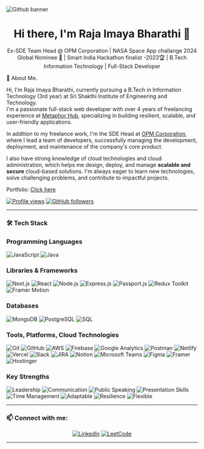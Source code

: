 

![Github banner](https://github.com/user-attachments/assets/98c4db89-6684-4f88-952f-24c2f9c40e81)


<h1 align="center">Hi there, I'm Raja Imaya Bharathi 👋</h1>
<p align="center">Ex-SDE Team Head @ OPM Corporation | NASA Space App challange 2024 Global Nominee 🚀 | Smart India Hackathon finalist -2023🏆 | B.Tech Information Technology | Full-Stack Developer</p>


👋 About Me.

Hi, I'm Raja Imaya Bharathi, currently pursuing a B.Tech in Information Technology (3rd year) at Sri Shakthi Institute of Engineering and Technology.  
I'm a passionate full-stack web developer with over 4 years of freelancing experience at [Metaphor Hub](https://metaphorhub.com), specializing in building resilient, scalable, and user-friendly applications.

In addition to my freelance work, I'm the SDE Head at [OPM Corporation](https://opmcorporation.com), where I lead a team of developers, successfully managing the development, deployment, and maintenance of the company's core product.

I also have strong knowledge of cloud technologies and cloud administration, which helps me design, deploy, and manage **scalable and secure** cloud-based solutions. I'm always eager to learn new technologies, solve challenging problems, and contribute to impactful projects.


Portfolio: [Click here](https://raja-imaya-bharathi.vercel.app)

<p align="left">
  <a href="https://github.com/RajaImayaBharathi"><img src="https://komarev.com/ghpvc/?username=RajaImayaBharathi&color=blue&style=flat-square" alt="Profile views" /></a>
  <a href="https://github.com/RajaImayaBharathi?tab=followers"><img src="https://img.shields.io/github/followers/RajaImayaBharathi?label=Followers&style=social" alt="GitHub followers" /></a>
</p>

---

### 🛠 Tech Stack

<h3> Programming Languages </h3>
<p align="left">
  <img src="https://img.shields.io/badge/Javascript-F7DF1E?style=for-the-badge&logo=javascript&logoColor=black" alt="JavaScript" />
  <img src="https://img.shields.io/badge/Java-ED8B00?style=for-the-badge&logo=java&logoColor=white" alt="Java" />
  <!-- <img src="https://img.shields.io/badge/C-00599C?style=for-the-badge&logo=c&logoColor=white" alt="C" />
  <img src="https://img.shields.io/badge/C++-00599C?style=for-the-badge&logo=cplusplus&logoColor=white" alt="C++" />
  <img src="https://img.shields.io/badge/Python-3776AB?style=for-the-badge&logo=python&logoColor=white" alt="Python" /> -->
</p>

<h3> Libraries & Frameworks </h3>
<p align="left">
  <img src="https://img.shields.io/badge/Next.js-000000?style=for-the-badge&logo=next.js&logoColor=white" alt="Next.js" />
  <!-- <img src="https://img.shields.io/badge/FusionJS-000000?style=for-the-badge&logoColor=white" alt="FusionJS" /> -->
  <img src="https://img.shields.io/badge/React-20232A?style=for-the-badge&logo=react&logoColor=61DAFB" alt="React" />
  <!-- <img src="https://img.shields.io/badge/Three.js-000000?style=for-the-badge&logo=three.js&logoColor=white" alt="Three.js" /> -->
  <img src="https://img.shields.io/badge/Node.js-43853D?style=for-the-badge&logo=node.js&logoColor=white" alt="Node.js" />
  <img src="https://img.shields.io/badge/Express.js-000000?style=for-the-badge&logo=express&logoColor=white" alt="Express.js" />
  <img src="https://img.shields.io/badge/Passport.js-3E4C5C?style=for-the-badge&logo=passport&logoColor=white" alt="Passport.js" />
  <!-- <img src="https://img.shields.io/badge/Solid.js-2C4A9F?style=for-the-badge&logo=solid&logoColor=white" alt="Solid.js" /> -->
  <img src="https://img.shields.io/badge/Redux_Toolkit-764ABC?style=for-the-badge&logo=redux&logoColor=white" alt="Redux Toolkit" />
  <img src="https://img.shields.io/badge/Framer_Motion-0055FF?style=for-the-badge&logo=framer&logoColor=white" alt="Framer Motion" />
</p>

<h3> Databases </h3>
<p align="left">
  <img src="https://img.shields.io/badge/MongoDB-47A248?style=for-the-badge&logo=mongodb&logoColor=white" alt="MongoDB" />
  <img src="https://img.shields.io/badge/PostgreSQL-336791?style=for-the-badge&logo=postgresql&logoColor=white" alt="PostgreSQL" />
  <img src="https://img.shields.io/badge/SQL-4479A1?style=for-the-badge&logo=microsoft-sql-server&logoColor=white" alt="SQL" />
</p>

<h3>Tools, Platforms, Cloud Technologies</h3>
<p align="left">
  <img src="https://img.shields.io/badge/Git-F05032?style=for-the-badge&logo=git&logoColor=white" alt="Git" />
  <img src="https://img.shields.io/badge/GitHub-181717?style=for-the-badge&logo=github&logoColor=white" alt="GitHub" />
  <img src="https://img.shields.io/badge/AWS-232F3E?style=for-the-badge&logo=amazon-aws&logoColor=white" alt="AWS" />
  <img src="https://img.shields.io/badge/Firebase-FFCA28?style=for-the-badge&logo=firebase&logoColor=black" alt="Firebase" />
  <img src="https://img.shields.io/badge/Google_Analytics-F8B800?style=for-the-badge&logo=google-analytics&logoColor=white" alt="Google Analytics" />
  <!-- <img src="https://img.shields.io/badge/GCP-4285F4?style=for-the-badge&logo=google-cloud&logoColor=white" alt="GCP" /> -->
  <img src="https://img.shields.io/badge/Postman-FF6C37?style=for-the-badge&logo=postman&logoColor=white" alt="Postman" />
  <img src="https://img.shields.io/badge/Netlify-00C7B7?style=for-the-badge&logo=netlify&logoColor=white" alt="Netlify" />
  <img src="https://img.shields.io/badge/Vercel-000000?style=for-the-badge&logo=vercel&logoColor=white" alt="Vercel" />
  <img src="https://img.shields.io/badge/Slack-4A154B?style=for-the-badge&logo=slack&logoColor=white" alt="Slack" />
  <img src="https://img.shields.io/badge/JIRA-0052CC?style=for-the-badge&logo=jira&logoColor=white" alt="JIRA" />
  <img src="https://img.shields.io/badge/Notion-000000?style=for-the-badge&logo=notion&logoColor=white" alt="Notion" />
  <img src="https://img.shields.io/badge/Microsoft_Teams-6264A7?style=for-the-badge&logo=microsoft-teams&logoColor=white" alt="Microsoft Teams" />
  <img src="https://img.shields.io/badge/Figma-F24E1E?style=for-the-badge&logo=figma&logoColor=white" alt="Figma" />
  <img src="https://img.shields.io/badge/Framer-0055FF?style=for-the-badge&logo=framer&logoColor=white" alt="Framer" />
  <img src="https://img.shields.io/badge/Hostinger-000000?style=for-the-badge&logo=hostinger&logoColor=yellow" alt="Hostinger" />
</p>

<h3> Key Strengths </h3>
<p align="left">
  <img src="https://img.shields.io/badge/Leadership-FFD700?style=for-the-badge&logoColor=white" alt="Leadership" />
  <img src="https://img.shields.io/badge/Communication-FF4500?style=for-the-badge&logoColor=white" alt="Communication" />
  <img src="https://img.shields.io/badge/Public_Speaking-008000?style=for-the-badge&logoColor=white" alt="Public Speaking" />
  <img src="https://img.shields.io/badge/Presentation_Skills-1E90FF?style=for-the-badge&logoColor=white" alt="Presentation Skills" />
  <img src="https://img.shields.io/badge/Time_Management-8B4513?style=for-the-badge&logoColor=white" alt="Time Management" />
  <img src="https://img.shields.io/badge/Adaptable-DC143C?style=for-the-badge&logoColor=white" alt="Adaptable" />
  <img src="https://img.shields.io/badge/Resilience-4B0082?style=for-the-badge&logoColor=white" alt="Resilience" />
  <img src="https://img.shields.io/badge/Flexible-FFD700?style=for-the-badge&logoColor=white" alt="Flexible" />
</p>


---

### 📫 Connect with me:
<p align="center">
  <a href="https://www.linkedin.com/in/raja-imaya-bharathi" target="_blank"><img alt="LinkedIn" src="https://img.shields.io/badge/-LinkedIn-blue?style=flat-square&logo=Linkedin&logoColor=white"></a>
  <a href="https://leetcode.com/u/rajaimayabharathi/" target="_blank"><img alt="LeetCode" src="https://img.shields.io/badge/LeetCode-yellow?style=flat-square&logo=LeetCode&logoColor=white"></a>
</p>

---
